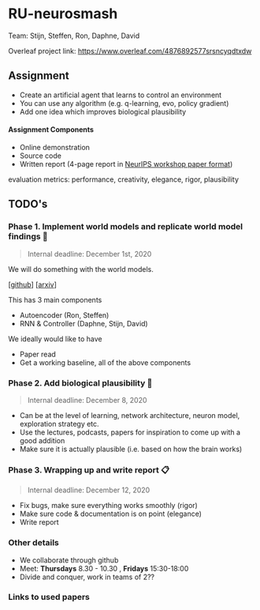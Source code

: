 # RU-neurosmash

Team: Stijn, Steffen, Ron, Daphne, David

Overleaf project link: https://www.overleaf.com/4876892577srsncyqdtxdw

## Assignment 

- Create an artificial agent that learns to control an environment
- You can use any algorithm (e.g. q-learning, evo, policy gradient)
- Add one idea which improves biological plausibility 

#### Assignment Components
- Online demonstration
- Source code
- Written report (4-page report in [NeurIPS workshop paper format](https://www.overleaf.com/latex/templates/neurips-2020/mnshsmqkjsqz))

evaluation metrics: performance, creativity, elegance, rigor, plausibility

## TODO's

### Phase 1. Implement world models and replicate world model findings 🧩

> Internal deadline: December 1st, 2020

We will do something with the world models.

[[github](https://worldmodels.github.io/)] [[arxiv](https://arxiv.org/pdf/1803.10122.pdf)]

This has 3 main components

- Autoencoder (Ron, Steffen)
- RNN & Controller (Daphne, Stijn, David)

We ideally would like to have 
- Paper read 
- Get a working baseline, all of the above components


### Phase 2. Add biological plausibility 🧠

> Internal deadline: December 8, 2020

- Can be at the level of learning, network architecture, neuron model, exploration strategy etc.
- Use the lectures, podcasts, papers for inspiration to come up with a good addition 
- Make sure it is actually plausible (i.e. based on how the brain works)

### Phase 3. Wrapping up and write report 📋

> Internal deadline: December 12, 2020

- Fix bugs, make sure everything works smoothly (rigor)
- Make sure code & documentation is on point (elegance)
- Write report 

### Other details

- We collaborate through github
- Meet: **Thursdays** 8.30 - 10.30 , **Fridays** 15:30-18:00
- Divide and conquer, work in teams of 2??

### Links to used papers

[]()
